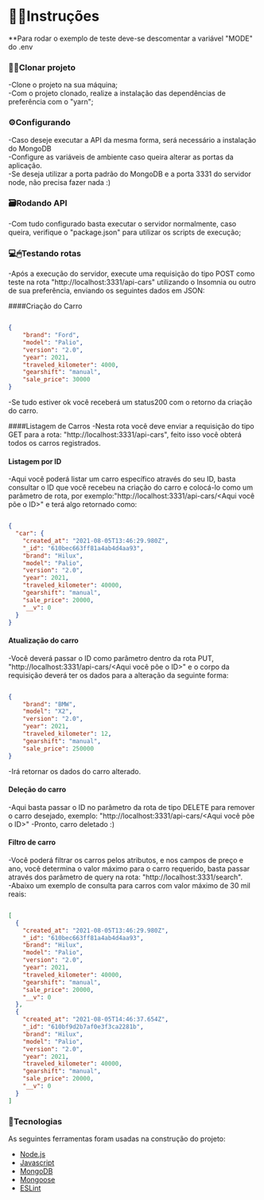 # 👨‍🏫Instruções

**Para rodar o exemplo de teste deve-se descomentar a variável "MODE" do .env<br>

### 👨‍💻Clonar projeto

-Clone o projeto na sua máquina; <br>
-Com o projeto clonado, realize a instalação das dependências de preferência com o "yarn";<br>

### ⚙Configurando 

-Caso deseje executar a API da mesma forma, será necessário a instalação do MongoDB<br>
-Configure as variáveis de ambiente caso queira alterar as portas da aplicação.<br>
-Se deseja utilizar a porta padrão do MongoDB e a porta 3331 do servidor node, não precisa fazer nada :)<br>


### 🗃Rodando API

-Com tudo configurado basta executar o servidor normalmente, caso queira, verifique o "package.json" para utilizar os scripts de execução;<br>

### 💻🖱Testando rotas

-Após a execução do servidor, execute uma requisição do tipo POST como teste na rota "http://localhost:3331/api-cars" utilizando o Insomnia ou outro de sua preferência, enviando os seguintes dados em JSON:<br>

####Criação do Carro

```JSON

{	
	"brand": "Ford",
	"model": "Palio",
	"version": "2.0",
	"year": 2021,
	"traveled_kilometer": 4000,
	"gearshift": "manual",
	"sale_price": 30000
} 

```

-Se tudo estiver ok você receberá um status200 com o retorno da criação do carro.<br>

####Listagem de Carros
-Nesta rota você deve enviar a requisição do tipo GET para a rota: "http://localhost:3331/api-cars", feito isso você obterá todos os carros registrados.<br>

#### Listagem por ID
-Aqui você poderá listar um carro específico através do seu ID, basta consultar o ID que você recebeu na criação do carro e colocá-lo  como um parâmetro de rota, por exemplo:"http://localhost:3331/api-cars/<Aqui você põe o ID>" e terá algo retornado como:<br>

```JSON

{
  "car": {
    "created_at": "2021-08-05T13:46:29.980Z",
    "_id": "610bec663ff81a4ab4d4aa93",
    "brand": "Hilux",
    "model": "Palio",
    "version": "2.0",
    "year": 2021,
    "traveled_kilometer": 40000,
    "gearshift": "manual",
    "sale_price": 20000,
    "__v": 0
  }
}

```


#### Atualização do carro
-Você deverá passar o ID como parâmetro dentro da rota PUT, "http://localhost:3331/api-cars/<Aqui você põe o ID>" e o corpo da requisição deverá ter os dados para a alteração da seguinte forma:<br>

```JSON

{
	"brand": "BMW",
	"model": "X2",
	"version": "2.0",
	"year": 2021,
	"traveled_kilometer": 12,
	"gearshift": "manual",
	"sale_price": 250000
}

```
-Irá retornar os dados do carro alterado.<br>


#### Deleção do carro
-Aqui basta passar o ID no parâmetro da rota de tipo DELETE para remover o carro desejado, exemplo: "http://localhost:3331/api-cars/<Aqui você põe o ID>"
-Pronto, carro deletado :)

#### Filtro de carro
-Você poderá filtrar os carros pelos atributos, e nos campos de preço e ano, você determina o valor máximo para o carro requerido, basta passar através dos parâmetro de query na rota: "http://localhost:3331/search".<br>
-Abaixo um exemplo de consulta para carros com valor máximo de 30 mil reais: 

```JSON

[
  {
    "created_at": "2021-08-05T13:46:29.980Z",
    "_id": "610bec663ff81a4ab4d4aa93",
    "brand": "Hilux",
    "model": "Palio",
    "version": "2.0",
    "year": 2021,
    "traveled_kilometer": 40000,
    "gearshift": "manual",
    "sale_price": 20000,
    "__v": 0
  },
  {
    "created_at": "2021-08-05T14:46:37.654Z",
    "_id": "610bf9d2b7af0e3f3ca2281b",
    "brand": "Hilux",
    "model": "Palio",
    "version": "2.0",
    "year": 2021,
    "traveled_kilometer": 40000,
    "gearshift": "manual",
    "sale_price": 20000,
    "__v": 0
  }
]

```


### 🔗Tecnologias

As seguintes ferramentas foram usadas na construção do projeto:<br>

- [Node.js](https://nodejs.org/en/)
- [Javascript](https://www.javascript.com/)
- [MongoDB](https://www.mongodb.com/pt-br)
- [Mongoose](https://mongoosejs.com/)
- [ESLint](https://eslint.org/)

